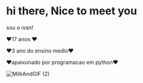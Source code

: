 # hi there, Nice to meet you

sou o ivan!

❤️17 anos ❤️

❤️3 ano do ensino medio❤️

❤️apaixonado por programacao em python❤️

![MilkAndGIF (2)](https://user-images.githubusercontent.com/125929359/223507209-0c0b1edb-e27d-436e-a1ec-2ab5cea65045.gif)



